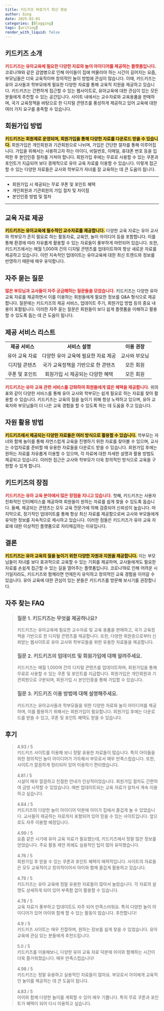 ```yaml
---
title: 키드키즈 바로가기 최신 정보
author: bing
date: 2025-02-01
categories: [Blogging]
tags: [writing]
render_with_liquid: false
---
```



<h2 id='키드키즈 소개'>키드키즈 소개</h2>

<p><b><span style="color: #ee2323;">키드키즈는 유아교육에 필요한 다양한 자료와 놀이 아이디어를 제공하는 플랫폼입니다.</span></b> 코로나19와 같은 감염병으로 인해 아이들이 집에 머물러야 하는 시간이 길어지는 요즘, 부모님들은 더욱 교육적이며 창의적인 놀이 방법에 관심이 많습니다. 이때, 키드키즈는 유아 교사들과 학부모에게 필요한 다양한 자료를 통해 교육적 지원을 제공하고 있습니다. 키드키즈는 간편하게 접근할 수 있는 웹사이트로, 유아교육에 대한 관심이 있는 모든 분들에게 추천할 수 있는 공간입니다. 사이트 내에서는 교수자료와 교육용품을 판매하며, 국가 교육정책을 바탕으로 한 디지털 콘텐츠를 풍성하게 제공하고 있어 교육에 대한 여러 가지 요구를 충족할 수 있습니다.</p>

<h2 id='회원가입 방법'>회원가입 방법</h2>

<p><b><span style="background-color: #ffe066;">키드키즈는 회원제로 운영되며, 회원가입을 통해 다양한 자료를 다운로드 받을 수 있습니다.</span></b> 회원가입은 개인회원과 기관회원으로 나뉘며, 가입은 간단한 절차를 통해 이루어집니다. 가입을 위해서는 사용하고자 하는 아이디, 비밀번호, 이메일, 휴대폰 번호 등을 입력한 후 본인인증 절차를 거쳐야 합니다. 회원가입 후에는 무료로 사용할 수 있는 쿠폰과 포인트가 지급되어 보다 경제적으로 유아 교육 자료를 이용할 수 있습니다. 이렇게 접근할 수 있는 다양한 자료들은 교사와 학부모가 자녀를 잘 교육하는 데 큰 도움이 됩니다.</p>

<hr />

<ul>
    <li>회원가입 시 제공되는 무료 쿠폰 및 포인트 혜택</li>
    <li>개인회원과 기관회원의 가입 절차 및 차이점</li>
    <li>본인인증 방법 및 절차</li>
</ul>

<hr />

<h2 id='교육 자료 제공'>교육 자료 제공</h2>

<p><b><span style="background-color: #ffe066;">키드키즈는 유아교육에 필수적인 교수자료를 제공합니다.</span></b> 다양한 교육 자료는 유아 교사와 학부모가 흔히 필요로 하는 활동자료, 교육안, 놀이 아이디어 등을 포함합니다. 이를 통해 환경에 따라 자유롭게 활용할 수 있는 자료들이 풍부하게 마련되어 있습니다. 또한, 키드키즈에서는 매월 1,000여 건의 디지털 콘텐츠를 업데이트하여 항상 새로운 자료를 제공하고 있습니다. 이런 지속적인 업데이트는 유아교육에 대한 최신 트렌드와 정보를 반영하기 때문에 매우 유익합니다.</p>

<h2 id='자주 묻는 질문'>자주 묻는 질문</h2>

<p><b><span style="color: #ee2323;">많은 부모님과 교사들이 자주 궁금해하는 질문들을 모았습니다.</span></b> 키드키즈는 다양한 유아교육 자료를 제공하면서 이를 이용하는 회원들에게 필요한 정보를 Q&A 형식으로 제공합니다. 질문에는 키드키즈의 제공 서비스, 업데이트 주기, 회원가입 방법 등의 중요 내용이 포함됩니다. 이러한 자주 묻는 질문은 회원들이 보다 쉽게 플랫폼을 이해하고 활용할 수 있도록 돕는 데 큰 도움이 됩니다.</p>

<h2 id='제공 서비스 리스트'>제공 서비스 리스트</h2>

<table>
    <tr>
        <td style="text-align: center; height: 17px;"><b>제공 서비스</b></td>
        <td style="text-align: center; height: 17px;"><b>서비스 설명</b></td>
        <td style="text-align: center; height: 17px;"><b>이용 권장</b></td>
    </tr>
    <tr>
        <td style="text-align: center; height: 17px;">유아 교육 자료</td>
        <td style="text-align: center; height: 17px;">다양한 유아 교육에 필요한 자료 제공</td>
        <td style="text-align: center; height: 17px;">교사와 부모님</td>
    </tr>
    <tr>
        <td style="text-align: center; height: 17px;">디지털 콘텐츠</td>
        <td style="text-align: center; height: 17px;">국가 교육정책을 기반으로 한 콘텐츠</td>
        <td style="text-align: center; height: 17px;">모든 회원</td>
    </tr>
    <tr>
        <td style="text-align: center; height: 17px;">쿠폰 및 포인트</td>
        <td style="text-align: center; height: 17px;">회원가입 시 제공되는 다양한 혜택</td>
        <td style="text-align: center; height: 17px;">모든 회원</td>
    </tr>
</table>

<p><b><span style="color: #ee2323;">키드키즈는 유아 교육 관련 서비스를 강화하여 회원들에게 많은 혜택을 제공합니다.</span></b> 위의 표와 같이 다양한 서비스를 통해 유아 교사와 학부모는 쉽게 필요로 하는 자료를 찾아 활용할 수 있습니다. 키드키즈는 교육의 질을 높이기 위해 항상 노력하고 있으며, 유아 교육자와 부모님들이 더 나은 교육 경험을 할 수 있도록 하는 데 도움을 주고 있습니다.</p>

<h2 id='자원 활용 방법'>자원 활용 방법</h2>

<p><b><span style="background-color: #ffe066;">키드키즈에서 제공되는 다양한 자료들은 여러 방식으로 활용할 수 있습니다.</span></b> 학부모는 자녀와 함께 놀이를 통해 자연스럽게 교육을 진행하기 위한 자료를 찾아볼 수 있으며, 교사는 수업자료를 준비할 때 유용한 자료들을 다운로드 받을 수 있습니다. 회원가입 후에는 원하는 자료를 자유롭게 이용할 수 있으며, 각 자료에 대한 자세한 설명과 활용 방법도 제공되고 있습니다. 이러한 접근은 교사와 학부모가 더욱 창의적인 방식으로 교육을 구현할 수 있게 합니다.</p>

<h2 id='키드키즈의 장점'>키드키즈의 장점</h2>

<p><b><span style="color: #ee2323;">키드키즈는 유아 교육 분야에서 많은 장점을 지니고 있습니다.</span></b> 첫째, 키드키즈는 사용자 친화적인 인터페이스를 제공하여 회원들이 원하는 자료를 쉽게 찾을 수 있도록 돕습니다. 둘째, 제공되는 콘텐츠는 모두 교육 전문가에 의해 검증되어 신뢰성이 높습니다. 마지막으로, 정기적인 업데이트를 통해 항상 최신 자료를 제공함으로써 교사와 부모들에게 유익한 정보를 지속적으로 제시하고 있습니다. 이러한 점들은 키드키즈가 유아 교육 자료에 대한 이상적인 플랫폼으로 자리매김하는 이유입니다.</p>

<h2 id='결론'>결론</h2>

<p><b><span style="background-color: #ffe066;">키드키즈는 유아 교육의 질을 높이기 위한 다양한 자원과 지원을 제공합니다.</span></b> 이는 부모님들이 자녀를 보다 효과적으로 교육할 수 있는 기회를 제공하며, 교사들에게도 필요한 자료를 손쉽게 접근할 수 있는 길을 열어주는 플랫폼입니다. 코로나19로 인해 어려운 시기일지라도, 키드키즈와 함께라면 언제든지 유익하고 창의적인 교육 경험을 이어갈 수 있습니다. 유아 교육에 대한 관심이 있는 분들은 키드키즈를 방문해 보시기를 권장합니다.</p>


<h2 id='자주_찾는_FAQ'>자주 찾는 FAQ</h2>
<div itemscope="" itemtype="https://schema.org/FAQPage"> 
<blockquote> 
<div itemscope="" itemprop="mainEntity" itemtype="https://schema.org/Question"> 
<h3 itemprop="name">질문 1. 키드키즈는 무엇을 제공하나요?</h3> 
<div itemscope="" itemprop="acceptedAnswer" itemtype="https://schema.org/Answer"> 
<span itemprop="text"> 
<p>키드키즈는 유아교육에 필요한 교수자료 및 교육 용품을 판매하고, 국가 교육정책을 기반으로 한 디지털 콘텐츠를 제공합니다. 또한, 다양한 회원층으로부터 신뢰받는 웹사이트로 유아 교사와 학부모들을 위한 유용한 자료들을 제공합니다.</p> 
</span> 
</div> 
</div> 

<div itemscope="" itemprop="mainEntity" itemtype="https://schema.org/Question"> 
<h3 itemprop="name">질문 2. 키드키즈의 업데이트 및 회원가입에 대해 알려주세요.</h3> 
<div itemscope="" itemprop="acceptedAnswer" itemtype="https://schema.org/Answer"> 
<span itemprop="text"> 
<p>키드키즈는 매월 1,000여 건의 디지털 콘텐츠를 업데이트하며, 회원가입을 통해 무료로 사용할 수 있는 쿠폰 및 포인트를 지급합니다. 회원가입은 개인회원과 기관회원으로 구분되며, 회원가입 시 본인인증을 통해 가입할 수 있습니다.</p> 
</span> 
</div> 
</div> 

<div itemscope="" itemprop="mainEntity" itemtype="https://schema.org/Question"> 
<h3 itemprop="name">질문 3. 키드키즈 이용 방법에 대해 설명해주세요.</h3> 
<div itemscope="" itemprop="acceptedAnswer" itemtype="https://schema.org/Answer"> 
<span itemprop="text"> 
<p>키드키즈는 유아교사들과 학부모들을 위한 다양한 자료와 놀이 아이디어를 제공하며, 이를 활용하기 위해서는 회원가입이 필요합니다. 회원가입 후에는 다운로드를 받을 수 있고, 쿠폰 및 포인트 혜택도 받을 수 있습니다.</p> 
</span> 
</div> 
</div> 
</blockquote> 
</div>
<h2 id='후기'>후기</h2>
<div itemscope itemtype="https://schema.org/Product">
  <blockquote>
  <div itemprop="review" itemscope itemtype="https://schema.org/Review">
      <div itemprop="reviewRating" itemscope itemtype="https://schema.org/Rating"> <span itemprop="ratingValue">4.93</span> / <span itemprop="bestRating">5</span> </div>
      <span itemprop="reviewBody">키드키즈 사이트를 이용해 보니 정말 유용한 자료들이 많습니다. 특히 아이들을 위한 창의적인 놀이 아이디어가 가득해서 부모로서 매우 만족스럽습니다. 또한, 사이트가 깔끔하게 정리되어 있어 이용하기 편리했습니다.</span>
  </div>
  <br>
  <div itemprop="review" itemscope itemtype="https://schema.org/Review">
      <div itemprop="reviewRating" itemscope itemtype="https://schema.org/Rating"> <span itemprop="ratingValue">4.81</span> / <span itemprop="bestRating">5</span> </div>
      <span itemprop="reviewBody">시설이 매우 깔끔하고 친절한 안내가 인상적이었습니다. 회원가입 절차도 간편하여 금방 시작할 수 있었습니다. 매번 업데이트되는 교육 자료가 알차서 계속 이용하고 싶습니다.</span>
  </div>
  <br>
  <div itemprop="review" itemscope itemtype="https://schema.org/Review">
      <div itemprop="reviewRating" itemscope itemtype="https://schema.org/Rating"> <span itemprop="ratingValue">4.84</span> / <span itemprop="bestRating">5</span> </div>
      <span itemprop="reviewBody">키드키즈의 다양한 놀이 아이디어 덕분에 아이가 집에서 즐겁게 놀 수 있었습니다. 교사들이 제공하는 자료까지 포함되어 있어 믿을 수 있는 사이트입니다. 앞으로도 자주 이용할 예정입니다.</span>
  </div>
  <br>
  <div itemprop="review" itemscope itemtype="https://schema.org/Review">
      <div itemprop="reviewRating" itemscope itemtype="https://schema.org/Rating"> <span itemprop="ratingValue">4.99</span> / <span itemprop="bestRating">5</span> </div>
      <span itemprop="reviewBody">요즘 같은 시기에 유아 교육 자료가 필요했는데, 키드키즈에서 정말 많은 정보를 얻었습니다. 주요 활동 제안 외에도 실용적인 팁이 많아 유익했습니다.</span>
  </div>
  <br>
  <div itemprop="review" itemscope itemtype="https://schema.org/Review">
      <div itemprop="reviewRating" itemscope itemtype="https://schema.org/Rating"> <span itemprop="ratingValue">4.76</span> / <span itemprop="bestRating">5</span> </div>
      <span itemprop="reviewBody">회원가입 후 받을 수 있는 쿠폰과 포인트 혜택이 매력적입니다. 사이트의 자료들은 모두 교육적이고 창의적이어서 아이와 함께 즐겁게 활용하고 있습니다.</span>
  </div>
  <br>
  <div itemprop="review" itemscope itemtype="https://schema.org/Review">
      <div itemprop="reviewRating" itemscope itemtype="https://schema.org/Rating"> <span itemprop="ratingValue">4.79</span> / <span itemprop="bestRating">5</span> </div>
      <span itemprop="reviewBody">키드키즈는 유아 교육에 정말 유용한 자료들이 많아서 놀랐습니다. 각 자료의 설명도 상세하게 되어 있어 부족함 없이 활용할 수 있습니다.</span>
  </div>
  <br>
  <div itemprop="review" itemscope itemtype="https://schema.org/Review">
      <div itemprop="reviewRating" itemscope itemtype="https://schema.org/Rating"> <span itemprop="ratingValue">4.78</span> / <span itemprop="bestRating">5</span> </div>
      <span itemprop="reviewBody">교육 자료가 풍부하고 업데이트도 자주 되어 만족스러워요. 특히 다양한 놀이 아이디어가 있어 아이와 함께 할 수 있는 활동이 많습니다. 추천합니다!</span>
  </div>
  <br>
  <div itemprop="review" itemscope itemtype="https://schema.org/Review">
      <div itemprop="reviewRating" itemscope itemtype="https://schema.org/Rating"> <span itemprop="ratingValue">4.9</span> / <span itemprop="bestRating">5</span> </div>
      <span itemprop="reviewBody">키드키즈 사이트는 매우 친절하며, 원하는 정보를 쉽게 찾을 수 있었습니다. 유아 교육에 관심 있는 분들에게 추천드립니다.</span>
  </div>
  <br>
  <div itemprop="review" itemscope itemtype="https://schema.org/Review">
      <div itemprop="reviewRating" itemscope itemtype="https://schema.org/Rating"> <span itemprop="ratingValue">5.0</span> / <span itemprop="bestRating">5</span> </div>
      <span itemprop="reviewBody">키드키즈를 이용해보니, 다양한 유아 교육 자료 덕분에 아이와 함께하는 시간이 더욱 즐거워졌습니다. 매우 만족스럽습니다!</span>
  </div>
  <br>
  <div itemprop="review" itemscope itemtype="https://schema.org/Review">
      <div itemprop="reviewRating" itemscope itemtype="https://schema.org/Rating"> <span itemprop="ratingValue">4.98</span> / <span itemprop="bestRating">5</span> </div>
      <span itemprop="reviewBody">키드키즈는 정말 유용하고 실용적인 자료들이 많아요. 부모로서 아이에게 교육적인 놀이를 제공하는 데 큰 도움이 됩니다.</span>
  </div>
  <br>
  <div itemprop="review" itemscope itemtype="https://schema.org/Review">
      <div itemprop="reviewRating" itemscope itemtype="https://schema.org/Rating"> <span itemprop="ratingValue">4.83</span> / <span itemprop="bestRating">5</span> </div>
      <span itemprop="reviewBody">아이와 함께 다양한 놀이를 계획할 수 있어 매우 기쁩니다. 특히 무료 쿠폰과 포인트가 혜택이 되어 다시 이용하고 싶습니다.</span>
  </div>
  </blockquote>
</div>
